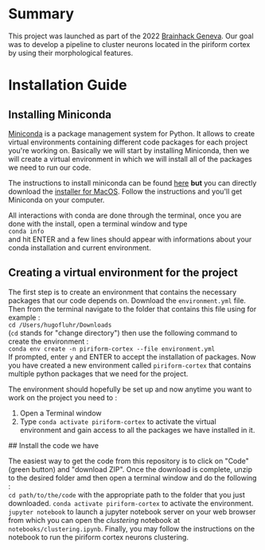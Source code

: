 # Summary

This project was launched as part of the 2022 [Brainhack Geneva](https://github.com/brainhack-ch/piriform-cortex-diversity). Our goal was to develop a pipeline to cluster neurons located in the piriform cortex by using their morphological features.
# Installation Guide
## Installing Miniconda
[Miniconda](https://docs.conda.io/en/latest/miniconda.html) is a package management system for Python. It allows to create virtual environments containing different code packages for each project you're working on. Basically we will start by installing Miniconda, then we will create a virtual environment in which we will install all of the packages we need to run our code.  

The instructions to install miniconda can be found [here](https://conda.io/projects/conda/en/latest/user-guide/install/macos.html) **but** you can directly download the [installer for MacOS](https://repo.anaconda.com/miniconda/Miniconda3-latest-MacOSX-x86_64.pkg). Follow the instructions and you'll get Miniconda on your computer.

All interactions with conda are done through the terminal, once you are done with the install, open a terminal window and type  
`conda info`  
and hit ENTER and a few lines should appear with informations about your conda installation and current environment.  

## Creating a virtual environment for the project
The first step is to create an environment that contains the necessary packages that our code depends on. Download the `environment.yml` file. Then from the terminal navigate to the folder that contains this file using for example :  
`cd /Users/hugofluhr/Downloads`  
(`cd` stands for "change directory")
then use the following command to create the environment :  
`conda env create -n piriform-cortex --file environment.yml`  
If prompted, enter `y` and ENTER to accept the installation of packages. Now you have created a new environment called `piriform-cortex` that contains multiple python packages that we need for the project.  

The environment should hopefully be set up and now anytime you want to work on the project you need to :
1) Open a Terminal window
2) Type `conda activate piriform-cortex` to activate the virtual environment and gain access to all the packages we have installed in it.

## Install the code we have

The easiest way to get the code from this repository is to click on "Code" (green button) and "download ZIP". Once the download is complete, unzip to the desired folder amd then open a terminal window and do the following :  
`cd path/to/the/code` with the appropriate path to the folder that you just downloaded.
`conda activate piriform-cortex` to activate the environment.  
`jupyter notebook` to launch a jupyter notebook server on your web browser from which you can open the _clustering_ notebook at `notebooks/clustering.ipynb`. Finally, you may follow the instructions on the notebook to run the piriform cortex neurons clustering.